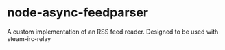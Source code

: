 node-async-feedparser
=====================

A custom implementation of an RSS feed reader. Designed to be used with steam-irc-relay
